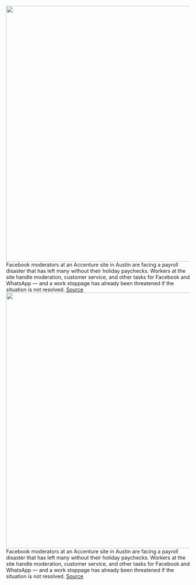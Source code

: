 <img src='https://cdn.vox-cdn.com/thumbor/i4NPS9IQRyNBwOyqwkzoTmYyHLI=/0x0:3000x2000/1200x800/filters:focal(1260x760:1740x1240)/cdn.vox-cdn.com/uploads/chorus_image/image/70374837/acastro_180928_1777_facebook_hack_0001.0.jpg' width='700px' /><br/>
Facebook moderators at an Accenture site in Austin are facing a payroll disaster that has left many without their holiday paychecks. Workers at the site handle moderation, customer service, and other tasks for Facebook and WhatsApp — and a work stoppage has already been threatened if the situation is not resolved.
<a href='https://www.theverge.com/2022/1/11/22878120/facebook-meta-whatsapp-moderators-accenture-missing-paycheck'> Source <a/><img src='https://cdn.vox-cdn.com/thumbor/i4NPS9IQRyNBwOyqwkzoTmYyHLI=/0x0:3000x2000/1200x800/filters:focal(1260x760:1740x1240)/cdn.vox-cdn.com/uploads/chorus_image/image/70374837/acastro_180928_1777_facebook_hack_0001.0.jpg' width='700px' /><br/>
Facebook moderators at an Accenture site in Austin are facing a payroll disaster that has left many without their holiday paychecks. Workers at the site handle moderation, customer service, and other tasks for Facebook and WhatsApp — and a work stoppage has already been threatened if the situation is not resolved.
<a href='https://www.theverge.com/2022/1/11/22878120/facebook-meta-whatsapp-moderators-accenture-missing-paycheck'> Source <a/>